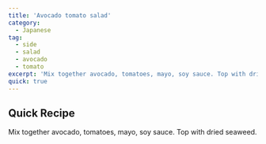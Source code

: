 ```yaml
---
title: 'Avocado tomato salad'
category:
  - Japanese
tag:
  - side
  - salad
  - avocado
  - tomato
excerpt: 'Mix together avocado, tomatoes, mayo, soy sauce. Top with dried seaweed.'
quick: true
---
```


## Quick Recipe

Mix together avocado, tomatoes, mayo, soy sauce. Top with dried seaweed.
